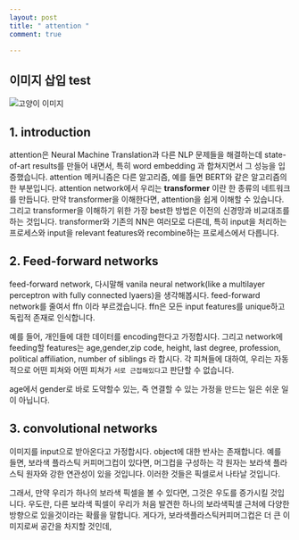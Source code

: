 ```yaml
---
layout: post
title: " attention "
comment: true

---
```


## 이미지 삽입 test

![고양이 이미지](C:\Users\owner\Desktop\cat.png)

## 1. introduction

attention은 Neural Machine Translation과 다른 NLP 문제들을 해결하는데 state-of-art results를 만들어 내면서, 특히 word embedding 과 합쳐지면서 그 성능을 입증했습니다. attention 메커니즘은 다른 알고리즘, 예를 들면 BERT와 같은 알고리즘의 한 부분입니다. attention network에서 우리는 **transformer** 이란 한 종류의 네트워크를 만듭니다. 만약 transformer을 이해한다면, attention을 쉽게 이해할 수 있습니다. 그리고 transformer을 이해하기 위한 가장 best한 방법은 이전의 신경망과 비교대조를 하는 것입니다. transformer와 기존의 NN은 여러모로 다른데, 특히 input을 처리하는 프로세스와 input을 relevant features와 recombine하는 프로세스에서 다릅니다. 

## 2. Feed-forward networks

feed-forward network, 다시말해 vanila neural network(like a multilayer perceptron with fully connected lyaers)을 생각해봅시다. feed-forward network를 줄여서 ffn 이라 부르겠습니다. ffn은 모든 input features를 unique하고 독립적 존재로 인식합니다.

예를 들어, 개인들에 대한 데이터를 encoding한다고 가정합시다. 그리고 network에 feeding할 features는 age,gender,zip code, height, last degree, profession, political affiliation, number of siblings 라 합시다. 각 피쳐들에 대하여, 우리는 자동적으로 어떤 피쳐와 어떤 피쳐가 `서로 근접해있다`고 판단할 수 없습니다. 

age에서 gender로 바로 도약할수 있는, 즉 연결할 수 있는 가정을 만드는 일은 쉬운 일이 아닙니다. 

## 3. convolutional networks

이미지를 input으로 받아온다고 가정합시다. object에 대한 반사는 존재합니다. 예를 들면, 보라색 플라스틱 커피머그컵이 있다면, 머그컵을 구성하는 각 원자는 보라색 플라스틱 원자와 강한 연관성이 있을 것입니다. 이러한 것들은 픽셀로서 나타날 것입니다.

그래서, 만약 우리가 하나의 보라색 픽셀을 볼 수 있다면, 그것은 우도를 증가시킬 것입니다. 우도란, 다른 보라색 픽셀이 우리가 처음 발견한 하나의 보라색픽셀 근처에 다양한 방향으로 있을것이라는 확률을 말합니다.
게다가, 보라색플라스틱커피머그컵은 더 큰 이미지로써 공간을 차지할 것인데, 